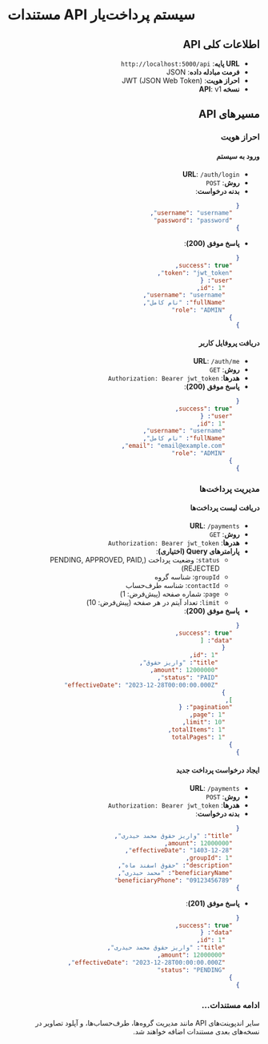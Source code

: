 # مستندات API سیستم پرداخت‌یار

<div dir="rtl">

## اطلاعات کلی API

- **URL پایه**: `http://localhost:5000/api`
- **فرمت مبادله داده**: JSON
- **احراز هویت**: JWT (JSON Web Token)
- **نسخه API**: v1

## مسیرهای API

### احراز هویت

#### ورود به سیستم
- **URL**: `/auth/login`
- **روش**: `POST`
- **بدنه درخواست**:
  ```json
  {
    "username": "username",
    "password": "password"
  }
  ```
- **پاسخ موفق (200)**:
  ```json
  {
    "success": true,
    "token": "jwt_token",
    "user": {
      "id": 1,
      "username": "username",
      "fullName": "نام کامل",
      "role": "ADMIN"
    }
  }
  ```

#### دریافت پروفایل کاربر
- **URL**: `/auth/me`
- **روش**: `GET`
- **هدرها**: `Authorization: Bearer jwt_token`
- **پاسخ موفق (200)**:
  ```json
  {
    "success": true,
    "user": {
      "id": 1,
      "username": "username",
      "fullName": "نام کامل",
      "email": "email@example.com",
      "role": "ADMIN"
    }
  }
  ```

### مدیریت پرداخت‌ها

#### دریافت لیست پرداخت‌ها
- **URL**: `/payments`
- **روش**: `GET`
- **هدرها**: `Authorization: Bearer jwt_token`
- **پارامترهای Query (اختیاری)**:
  - `status`: وضعیت پرداخت (PENDING, APPROVED, PAID, REJECTED)
  - `groupId`: شناسه گروه
  - `contactId`: شناسه طرف‌حساب
  - `page`: شماره صفحه (پیش‌فرض: 1)
  - `limit`: تعداد آیتم در هر صفحه (پیش‌فرض: 10)
- **پاسخ موفق (200)**:
  ```json
  {
    "success": true,
    "data": [
      {
        "id": 1,
        "title": "واریز حقوق",
        "amount": 12000000,
        "status": "PAID",
        "effectiveDate": "2023-12-28T00:00:00.000Z"
      }
    ],
    "pagination": {
      "page": 1,
      "limit": 10,
      "totalItems": 1,
      "totalPages": 1
    }
  }
  ```

#### ایجاد درخواست پرداخت جدید
- **URL**: `/payments`
- **روش**: `POST`
- **هدرها**: `Authorization: Bearer jwt_token`
- **بدنه درخواست**:
  ```json
  {
    "title": "واریز حقوق محمد حیدری",
    "amount": 12000000,
    "effectiveDate": "1403-12-28",
    "groupId": 1,
    "description": "حقوق اسفند ماه",
    "beneficiaryName": "محمد حیدری",
    "beneficiaryPhone": "09123456789"
  }
  ```
- **پاسخ موفق (201)**:
  ```json
  {
    "success": true,
    "data": {
      "id": 1,
      "title": "واریز حقوق محمد حیدری",
      "amount": 12000000,
      "effectiveDate": "2023-12-28T00:00:00.000Z",
      "status": "PENDING"
    }
  }
  ```

### ادامه مستندات...
سایر اندپوینت‌های API مانند مدیریت گروه‌ها، طرف‌حساب‌ها، و آپلود تصاویر در نسخه‌های بعدی مستندات اضافه خواهند شد.

</div>
